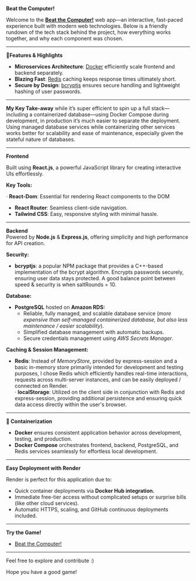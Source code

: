 **Beat the Computer\!**

Welcome to the [**Beat the Computer\!**](https://frontend-img-amd.onrender.com/) web app—an interactive, fast-paced experience built with modern web technologies. Below is a friendly rundown of the tech stack behind the project, how everything works together, and why each component was chosen.

---

**🌟Features & Highlights**

* **Microservices Architecture**: [Docker](https://www.docker.com/) efficiently scale frontend and backend separately.  
* **Blazing Fast**: [Redis](https://redis.io/technology/data-structures/) caching keeps response times ultimately short.  
* **Secure by Design**: [bcryptjs](https://www.npmjs.com/package/bcrypt) ensures secure handling and lightweight hashing of user passwords.

---

**My Key Take-away**
while it’s super efficient to spin up a full stack—including a containerized database—using Docker Compose during development, in production it’s much easier to separate the deployment. Using managed database services while containerizing other services works better for scalability and ease of maintenance, especially given the stateful nature of databases.

---

**Frontend**

Built using **React.js**, a powerful JavaScript library for creating interactive UIs effortlessly.

**Key Tools:**

·   	**React-Dom**: Essential for rendering React components to the DOM

* **React Router**: Seamless client-side navigation.  
* **Tailwind CSS**: Easy, responsive styling with minimal hassle.

---

   
**Backend**  
Powered by **Node.js** & **Express.js**, offering simplicity and high performance for API creation.

**Security:**

* **bcryptjs**: a popular NPM package that provides a C++-based implementation of the bcrypt algorithm. Encrypts passwords securely, ensuring user data stays protected. A good balance point between speed & security is when saltRounds \= 10\.  

**Database:**

* **PostgreSQL** hosted on **Amazon RDS:**  
  * Reliable, fully managed, and scalable database service (*more expensive than self-managed containerized database, but also less maintenance / easier scalability*).  
  * Simplified database management with automatic backups.  
  * Secure credentials management using *AWS Secrets Manager*.

**Caching & Session Management:**

* **Redis**: Instead of *MemoryStore*, provided by express-session and a basic in-memory store primarily intended for development and testing purposes, I chose Redis which efficiently handles real-time interactions, requests across multi-server instances, and can be easily deployed / connected on Render.  
  ·   	**localStorage**: Utilized on the client side in conjunction with Redis and express-session, providing additional persistence and ensuring quick data access directly within the user's browser.

---

**🐳 Containerization**

* **Docker** ensures consistent application behavior across development, testing, and production.  
* **Docker Compose** orchestrates frontend, backend, PostgreSQL, and Redis services seamlessly for effortless local development.

---

**Easy Deployment with Render**

Render is perfect for this application due to:

* Quick container deployments via **Docker Hub integration.**  
* Immediate free-tier access without complicated setups or surprise bills (like other cloud services).  
* Automatic HTTPS, scaling, and GitHub continuous deployments included.

---

**Try the Game\!**

* [Beat the Computer\!](https://frontend-img-amd.onrender.com/)

---

Feel free to explore and contribute :)

Hope you have a good game\!

